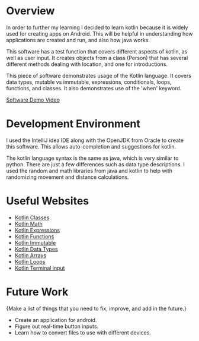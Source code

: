 # Overview

In order to further my learning I decided to learn kotlin because it is widely used for creating apps on Android.
This will be helpful in understanding how applications are created and run, and also how java works.

This software has a test function that covers different aspects of kotlin, as well as user input. It creates objects
from a class (Person) that has several different methods dealing with location, and one for introductions.

This piece of software demonstrates usage of the Kotlin language. It covers data types, mutable vs immutable,
expressions, conditionals, loops, functions, and classes. It also demonstrates use of the 'when' keyword.


[Software Demo Video](https://youtu.be/JMI-juXPqdo)

# Development Environment

I used the IntelliJ idea IDE along with the OpenJDK from Oracle to 
create this software. This allows auto-completion and suggestions for kotlin.

The kotlin language syntax is the same as java, which is very similar to python.
There are just a few differences such as data type descriptions. I used the random and math libraries from java and kotlin
to help with randomizing movement and distance calculations.

# Useful Websites


- [Kotlin Classes](https://kotlinlang.org/docs/classes.html)
- [Kotlin Math](https://kotlinlang.org/api/latest/jvm/stdlib/kotlin.math/)
- [Kotlin Expressions](https://www.geeksforgeeks.org/kotlin-expression-statement-and-block/#)
- [Kotlin Functions](https://kotlinlang.org/docs/functions.html#default-arguments)
- [Kotlin Immutable](https://www.baeldung.com/kotlin/immutable-collections#:~:text=Types%20of%20Immutability,-Before%20we%20begin&text=Mutable%20%E2%80%93%20The%20contents%20of%20the,the%20contents%20of%20the%20collection)
- [Kotlin Data Types](https://www.w3schools.com/kotlin/kotlin_data_types.php)
- [Kotlin Arrays](https://www.studytonight.com/kotlin/kotlin-array#:~:text=An%20array%20is%20a%20collection,in%20the%20same%20array.)
- [Kotlin Loops](https://www.programiz.com/kotlin-programming/for-loop)
- [Kotlin Terminal input](https://stackoverflow.com/questions/41283393/reading-console-input-in-kotlin)

# Future Work

{Make a list of things that you need to fix, improve, and add in the future.}

- Create an application for android.
- Figure out real-time button inputs.
- Learn how to convert files to use with different devices.